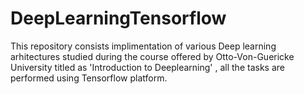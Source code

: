 # DeepLearningTensorflow
This repository consists  implimentation  of various Deep learning arhitectures studied during the course offered by Otto-Von-Guericke University titled as 'Introduction to Deeplearning' , all the tasks are performed using Tensorflow platform.  
